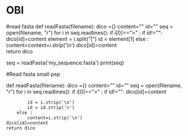 # OBI
#read fasta
def readFasta(filename):
    dico ={}
    content=""
    id=""
    seq = open(filename, "r")
    for i in seq.readlines():
        if i[0]==">" : 
            if id!="":
                dico[id]=content
            element = i.split("|")
            id = element[1]
        else : 
            content=content+i.strip('\n')
    dico[id]=content    
    return dico

seq = readFasta('my_sequence.fasta')
print(seq)



 #Read fasta small pep 

def readFasta(filename):
    dico ={}
    content=""
    id=""
    seq = open(filename, "r")
    for i in seq.readlines():
        if i[0]==">" : 
            if id!="":
                dico[id]=content
            
            id = i.strip('\n')
            id = id.strip('>')
        else : 
            content=i.strip('\n')
    dico[id]=content    
    return dico
